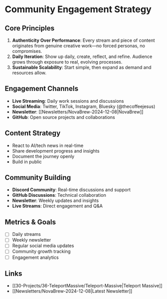 # Community Engagement Strategy

## Core Principles
1. **Authenticity Over Performance**: Every stream and piece of content originates from genuine creative work—no forced personas, no compromises.
2. **Daily Iteration**: Show up daily, create, reflect, and refine. Audience grows through exposure to real, evolving processes.
3. **Sustainable Scalability**: Start simple, then expand as demand and resources allow.

## Engagement Channels
- **Live Streaming**: Daily work sessions and discussions
- **Social Media**: Twitter, TikTok, Instagram, Bluesky (@thecoffeejesus)
- **Newsletter**: [[Newsletters/NovaBrew-2024-12-08|NovaBrew]]
- **GitHub**: Open source projects and collaborations

## Content Strategy
- React to AI/tech news in real-time
- Share development progress and insights
- Document the journey openly
- Build in public

## Community Building
- **Discord Community**: Real-time discussions and support
- **GitHub Discussions**: Technical collaboration
- **Newsletter**: Weekly updates and insights
- **Live Streams**: Direct engagement and Q&A

## Metrics & Goals
- [ ] Daily streams
- [ ] Weekly newsletter
- [ ] Regular social media updates
- [ ] Community growth tracking
- [ ] Engagement analytics

## Links
- [[30-Projects/36-TeleportMassive/Teleport-Massive|Teleport Massive]]
- [[Newsletters/NovaBrew-2024-12-08|Latest Newsletter]]
